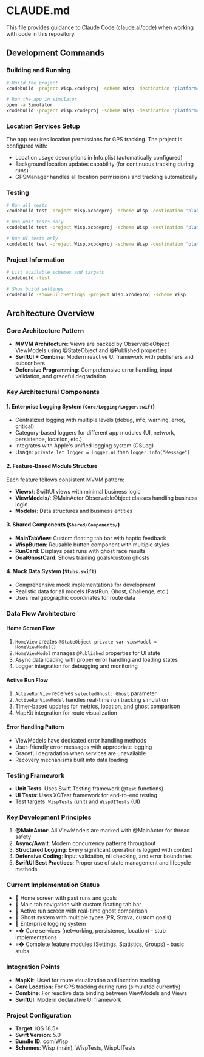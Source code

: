 # CLAUDE.md

This file provides guidance to Claude Code (claude.ai/code) when working with code in this repository.

## Development Commands

### Building and Running
```bash
# Build the project
xcodebuild -project Wisp.xcodeproj -scheme Wisp -destination 'platform=iOS Simulator,name=iPhone 16 Pro' build

# Run the app in simulator
open -a Simulator
xcodebuild -project Wisp.xcodeproj -scheme Wisp -destination 'platform=iOS Simulator,name=iPhone 16 Pro' run
```

### Location Services Setup
The app requires location permissions for GPS tracking. The project is configured with:
- Location usage descriptions in Info.plist (automatically configured)
- Background location updates capability (for continuous tracking during runs)
- GPSManager handles all location permissions and tracking automatically

### Testing
```bash
# Run all tests
xcodebuild test -project Wisp.xcodeproj -scheme Wisp -destination 'platform=iOS Simulator,name=iPhone 16 Pro'

# Run unit tests only
xcodebuild test -project Wisp.xcodeproj -scheme Wisp -destination 'platform=iOS Simulator,name=iPhone 16 Pro' -only-testing:WispTests

# Run UI tests only
xcodebuild test -project Wisp.xcodeproj -scheme Wisp -destination 'platform=iOS Simulator,name=iPhone 16 Pro' -only-testing:WispUITests
```

### Project Information
```bash
# List available schemes and targets
xcodebuild -list

# Show build settings
xcodebuild -showBuildSettings -project Wisp.xcodeproj -scheme Wisp
```

## Architecture Overview

### Core Architecture Pattern
- **MVVM Architecture**: Views are backed by ObservableObject ViewModels using @StateObject and @Published properties
- **SwiftUI + Combine**: Modern reactive UI framework with publishers and subscribers
- **Defensive Programming**: Comprehensive error handling, input validation, and graceful degradation

### Key Architectural Components

#### 1. Enterprise Logging System (`Core/Logging/Logger.swift`)
- Centralized logging with multiple levels (debug, info, warning, error, critical)
- Category-based loggers for different app modules (UI, network, persistence, location, etc.)
- Integrates with Apple's unified logging system (OSLog)
- Usage: `private let logger = Logger.ui` then `logger.info("Message")`

#### 2. Feature-Based Module Structure
Each feature follows consistent MVVM pattern:
- **Views/**: SwiftUI views with minimal business logic
- **ViewModels/**: @MainActor ObservableObject classes handling business logic
- **Models/**: Data structures and business entities

#### 3. Shared Components (`Shared/Components/`)
- **MainTabView**: Custom floating tab bar with haptic feedback
- **WispButton**: Reusable button component with multiple styles
- **RunCard**: Displays past runs with ghost race results
- **GoalGhostCard**: Shows training goals/custom ghosts

#### 4. Mock Data System (`Stubs.swift`)
- Comprehensive mock implementations for development
- Realistic data for all models (PastRun, Ghost, Challenge, etc.)
- Uses real geographic coordinates for route data

### Data Flow Architecture

#### Home Screen Flow
1. `HomeView` creates `@StateObject private var viewModel = HomeViewModel()`
2. `HomeViewModel` manages `@Published` properties for UI state
3. Async data loading with proper error handling and loading states
4. Logger integration for debugging and monitoring

#### Active Run Flow
1. `ActiveRunView` receives `selectedGhost: Ghost` parameter
2. `ActiveRunViewModel` handles real-time run tracking simulation
3. Timer-based updates for metrics, location, and ghost comparison
4. MapKit integration for route visualization

#### Error Handling Pattern
- ViewModels have dedicated error handling methods
- User-friendly error messages with appropriate logging
- Graceful degradation when services are unavailable
- Recovery mechanisms built into data loading

### Testing Framework
- **Unit Tests**: Uses Swift Testing framework (`@Test` functions)
- **UI Tests**: Uses XCTest framework for end-to-end testing
- Test targets: `WispTests` (unit) and `WispUITests` (UI)

### Key Development Principles
1. **@MainActor**: All ViewModels are marked with @MainActor for thread safety
2. **Async/Await**: Modern concurrency patterns throughout
3. **Structured Logging**: Every significant operation is logged with context
4. **Defensive Coding**: Input validation, nil checking, and error boundaries
5. **SwiftUI Best Practices**: Proper use of state management and lifecycle methods

### Current Implementation Status
-  Home screen with past runs and goals
-  Main tab navigation with custom floating tab bar
-  Active run screen with real-time ghost comparison
-  Ghost system with multiple types (PR, Strava, custom goals)
-  Enterprise logging system
- =� Core services (networking, persistence, location) - stub implementations
- =� Complete feature modules (Settings, Statistics, Groups) - basic stubs

### Integration Points
- **MapKit**: Used for route visualization and location tracking
- **Core Location**: For GPS tracking during runs (simulated currently)
- **Combine**: For reactive data binding between ViewModels and Views
- **SwiftUI**: Modern declarative UI framework

### Project Configuration
- **Target**: iOS 18.5+
- **Swift Version**: 5.0
- **Bundle ID**: com.Wisp
- **Schemes**: Wisp (main), WispTests, WispUITests